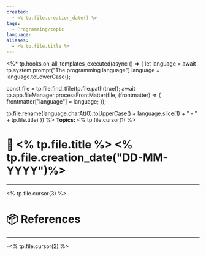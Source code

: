 ```yaml
---
created:
  - <% tp.file.creation_date() %>
tags:
  - Programming/topic
language: 
aliases:
  - <% tp.file.title %>
---
```

<%* tp.hooks.on_all_templates_executed(async () => {
  let language =  await tp.system.prompt("The programming language")
  language = language.toLowerCase();
  
  const file = tp.file.find_tfile(tp.file.path(true));
  await tp.app.fileManager.processFrontMatter(file, (frontmatter) => {
    frontmatter["language"] = language;
  });

  tp.file.rename(language.charAt(0).toUpperCase() + language.slice(1) + " - " + tp.file.title)
}) %>
**Topics:** <% tp.file.cursor(1) %>

# 📃 <% tp.file.title %> <% tp.file.creation_date("DD-MM-YYYY")%>

---
<% tp.file.cursor(3) %>

# 📦 References

---

-<% tp.file.cursor(2) %>